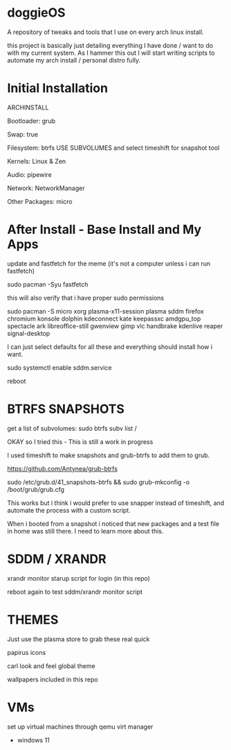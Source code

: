 # doggieOS
A repository of tweaks and tools that I use on every arch linux install.

this project is basically just detailing everything I have done / want to do with my current system. As I hammer this out I will start writing scripts to automate my arch install / personal distro fully.

# Initial Installation 
ARCHINSTALL

Bootloader: grub

Swap: true

Filesystem: btrfs USE SUBVOLUMES and select timeshift for snapshot tool

Kernels: Linux & Zen

Audio: pipewire

Network: NetworkManager

Other Packages: micro

# After Install - Base Install and My Apps
update and fastfetch for the meme (it's not a computer unless i can run fastfetch)

sudo pacman -Syu fastfetch

this will also verify that i have proper sudo permissions

sudo pacman -S micro xorg plasma-x11-session plasma sddm firefox chromium konsole dolphin kdeconnect kate keepassxc amdgpu_top spectacle ark libreoffice-still gwenview gimp vlc handbrake kdenlive reaper signal-desktop

I can just select defaults for all these and everything should install how i want.

sudo systemctl enable sddm.service

reboot

# BTRFS SNAPSHOTS

get a list of subvolumes: sudo btrfs subv list /

OKAY so I tried this - This is still a work in progress

I used timeshift to make snapshots and grub-btrfs to add them to grub.

https://github.com/Antynea/grub-btrfs

sudo /etc/grub.d/41_snapshots-btrfs && sudo grub-mkconfig -o /boot/grub/grub.cfg

This works but i think i would prefer to use snapper instead of timeshift, and automate the process with a custom script.

When i booted from a snapshot i noticed that new packages and a test file in home was still there. I need to learn more about this.

# SDDM / XRANDR

xrandr monitor starup script for login (in this repo)

reboot again to test sddm/xrandr monitor script

# THEMES

Just use the plasma store to grab these real quick

papirus icons

carl look and feel global theme

wallpapers included in this repo

# VMs

set up virtual machines through qemu virt manager
- windows 11
